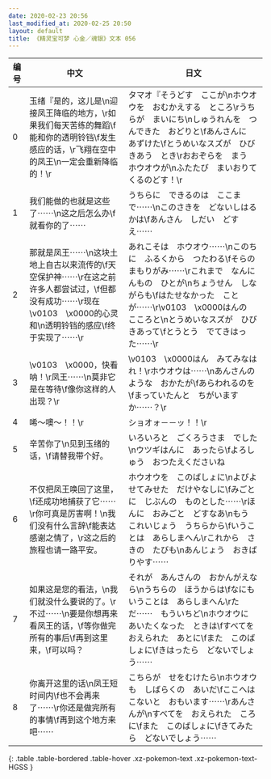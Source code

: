 ```yaml
---
date: 2020-02-23 20:56
last_modified_at: 2020-02-25 20:50
layout: default
title: 《精灵宝可梦 心金／魂银》文本 056
---
```

| 编号 | 中文 | 日文 |
| ---- | ---- | ---- |
| 0 | 玉绪『是的，这儿是\n迎接凤王降临的地方，\r如果我们每天苦练的舞蹈\f能和你的透明铃铛\f发生感应的话，\r飞翔在空中的凤王\n一定会重新降临的！\r | タマオ『そうどす　ここが\nホウオウを　おむかえする　ところ\rうちらが　まいにち\nしゅうれんを　つんできた　おどりと\fあんさんに　あずけた\fとうめいなスズが　ひびきあう　とき\rおおぞらを　まう　ホウオウが\nふたたび　まいおりて　くるのどす！\r |
| 1 | 我们能做的也就是这些了⋯⋯\n这之后怎么办\f就看你的了⋯⋯ | うちらに　できるのは　ここまで⋯⋯\nこのさきを　どないしはるかは\fあんさん　しだい　どすえ⋯⋯ |
| 2 | 那就是凤王⋯⋯\n这块土地上自古以来流传的\f天空保护神⋯⋯\r在这之前许多人都尝试过，\f但都没有成功⋯⋯\r现在\v0103　\x0000的心灵和\n透明铃铛的感应\f终于实现了⋯⋯\r | あれこそは　ホウオウ⋯⋯\nこのちに　ふるくから　つたわる\fそらの　まもりがみ⋯⋯\rこれまで　なんにんもの　ひとが\nちょうせん　しながらも\fはたせなかった　ことが⋯⋯\r\v0103　\x0000はんの　こころと\nとうめいなスズが　ひびきあって\fとうとう　でてきはった⋯⋯\r |
| 3 | \v0103　\x0000，快看呐！\r凤王⋯⋯\n莫非它是在等待\f像你这样的人出现？\r | \v0103　\x0000はん　みてみなはれ！\rホウオウは⋯⋯\nあんさんのような　おかたが\fあらわれるのを\fまっていたんと　ちがいますか⋯⋯？\r |
| 4 | 唏～噢～！！\r | ショオォ－－ッ！！\r |
| 5 | 辛苦你了\n见到玉绪的话，\f请替我带个好。 | いろいろと　ごくろうさま　でした\nウツギはんに　あったら\fよろしゅう　おつたえくださいね |
| 6 | 不仅把凤王唤回了这里，\f还成功地捕获了它⋯⋯\r你可真是厉害啊！\n我们没有什么言辞\f能表达感谢之情了，\r这之后的旅程也请一路平安。 | ホウオウを　このばしょに\nよびよせてみせた　だけやなしに\fみごとに　じぶんの　ものとした⋯⋯\rほんに　おみごと　どすなあ\nもう　これいじょう　うちらから\fいうことは　あらしまへん\rこれから　さきの　たびも\nあんじょう　おきばりやす⋯⋯ |
| 7 | 如果这是您的看法，\n我们就没什么要说的了。\r不过⋯⋯\n要是你想再来看凤王的话，\f等你做完所有的事后\f再到这里来，\f可以吗？ | それが　あんさんの　おかんがえなら\nうちらの　ほうからは\fなにも　いうことは　あらしまへん\rただ⋯⋯　もういちど\nホウオウに　あいたくなった　ときは\fすべてを　おえられた　あとに\fまた　このばしょに\fきはったら　どないでしょう⋯⋯ |
| 8 | 你离开这里的话\n凤王短时间内\f也不会再来了⋯⋯\r你还是做完所有的事情\f再到这个地方来吧⋯⋯ | こちらが　せをむけたら\nホウオウも　しばらくの　あいだ\fここへは　こないと　おもいます⋯⋯\rあんさんが\nすべてを　おえられた　ころに\fまた　このばしょに\fきてみたら　どないでしょう⋯⋯ |
{: .table .table-bordered .table-hover .xz-pokemon-text .xz-pokemon-text-HGSS }
